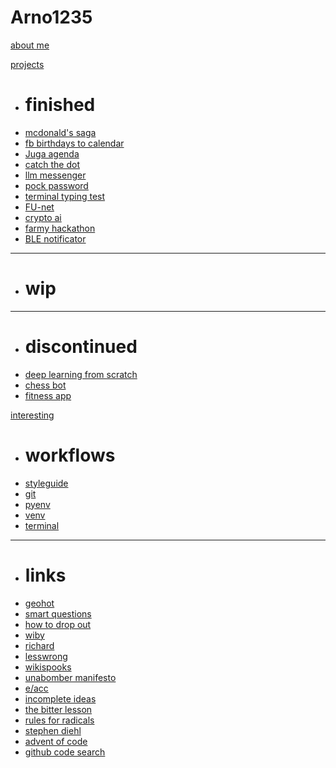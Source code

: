 # Arno1235

[about me](about_me.md)

[projects]()

  * # finished
  * [mcdonald's saga](projects/finished/mcdonalds.md)
  * [fb birthdays to calendar](projects/finished/fb_birthdays.md)
  * [Juga agenda](projects/finished/juga_agenda.md)
  * [catch the dot](projects/finished/catch_the_dot.md)
  * [llm messenger](projects/finished/llm_messenger.md)
  * [pock password](projects/finished/pock_password.md)
  * [terminal typing test](projects/finished/typing_test.md)
  * [FU-net](projects/finished/fu-net.md)
  * [crypto ai](projects/finished/crypto_ai.md)
  * [farmy hackathon](projects/finished/farmy.md)
  * [BLE notificator](projects/finished/ble_notificator.md)
  - - - -
  * # wip
  - - - -
  * # discontinued
  * [deep learning from scratch](projects/discontinued/deep_learning_from_scratch.md)
  * [chess bot](projects/discontinued/chess_bot.md)
  * [fitness app](projects/discontinued/fitness_app.md)

[interesting]()

  * # workflows
  * [styleguide](interesting/workflows/styleguide.md)
  * [git](interesting/workflows/git.md)
  * [pyenv](interesting/workflows/pyenv.md)
  * [venv](interesting/workflows/venv.md)
  * [terminal](interesting/workflows/terminal.md)
  - - - -
  * # links
  * [geohot](https://geohot.com/)
  * [smart questions](http://www.catb.org/~esr/faqs/smart-questions.html)
  * [how to drop out](https://ranprieur.com/essays/dropout.html)
  * [wiby](https://wiby.me/)
  * [richard](https://h.43z.one/)
  * [lesswrong](https://www.lesswrong.com/)
  * [wikispooks](https://wikispooks.com/wiki/Main_Page)
  * [unabomber manifesto](https://www.washingtonpost.com/wp-srv/national/longterm/unabomber/manifesto.text.htm)
  * [e/acc](https://beff.substack.com/p/notes-on-eacc-principles-and-tenets)
  * [incomplete ideas](http://www.incompleteideas.net/)
  * [the bitter lesson](http://www.incompleteideas.net/IncIdeas/BitterLesson.html)
  * [rules for radicals](https://en.wikipedia.org/wiki/Rules_for_Radicals)
  * [stephen diehl](https://www.stephendiehl.com/)
  * [advent of code](https://adventofcode.com/)
  * [github code search](https://cs.github.com/)
